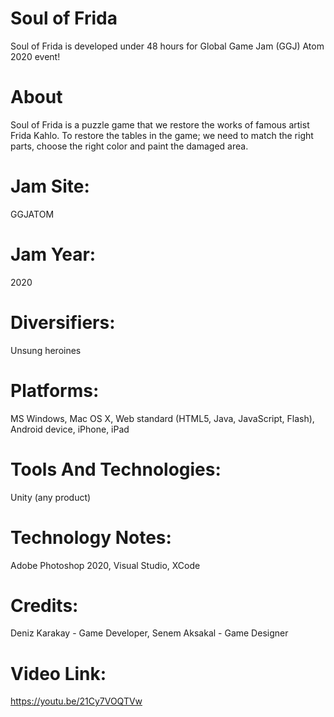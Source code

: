 # Soul of Frida

Soul of Frida is developed under 48 hours for Global Game Jam (GGJ) Atom 2020 event! 

# About 
Soul of Frida is a puzzle game that we restore the works of famous artist Frida Kahlo. To restore the tables in the game; we need to match the right parts, choose the right color and paint the damaged area.

# Jam Site: 
GGJATOM

# Jam Year: 
2020

# Diversifiers: 
Unsung heroines

# Platforms: 
MS Windows, Mac OS X, Web standard (HTML5, Java, JavaScript, Flash), Android device, iPhone, iPad

# Tools And Technologies: 
Unity (any product)

# Technology Notes: 
Adobe Photoshop 2020, Visual Studio, XCode

# Credits: 
Deniz Karakay - Game Developer, Senem Aksakal - Game Designer

# Video Link: 
https://youtu.be/21Cy7VOQTVw









